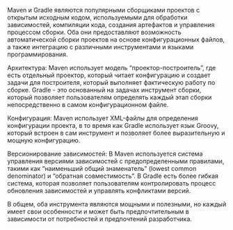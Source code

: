 Maven и Gradle являются популярными сборщиками проектов с открытым исходным кодом, используемыми для обработки зависимостей, компиляции кода, создания артефактов и управления процессом сборки. Оба они предоставляют возможность автоматической сборки проектов на основе конфигурационных файлов, а также интеграцию с различными инструментами и языками программирования.

Архитектура: Maven использует модель “проектор-построитель”, где есть отдельный проектор, который читает конфигурацию и создает задачи для построителя, который выполняет фактическую работу по сборке. Gradle - это основанный на задачах инструмент сборки, который позволяет пользователям определять каждый этап сборки непосредственно в самом конфигурационном файле.

Конфигурация: Maven использует XML-файлы для определения конфигурации проекта, в то время как Gradle использует язык Groovy, который встроен в сам инструмент и позволяет более выразительную и мощную конфигурацию.

Версионирование зависимостей: В Maven используется система управления версиями зависимостей с предопределенными правилами, такими как “наименьший общий знаменатель” (lowest common denominator) и “обратная совместимость”. В Gradle есть более гибкая система, которая позволяет пользователям контролировать процесс обновления зависимостей и управлять конфликтами версий.

В общем, оба инструмента являются мощными и полезными, но каждый имеет свои особенности и может быть предпочтительным в зависимости от потребностей и предпочтений разработчика.
